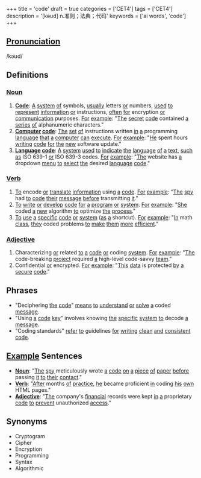 +++
title = 'code'
draft = true
categories = ['CET4']
tags = ['CET4']
description = '[kəud] n.准则；法典；代码'
keywords = ['ai words', 'code']
+++

## [Pronunciation](/en/post/pronunciation/)
/kəʊd/

## Definitions
### [Noun](/en/post/noun/)
1. **[Code](/en/post/code/)**: [A](/en/post/a/) [system](/en/post/system/) [of](/en/post/of/) symbols, [usually](/en/post/usually/) letters [or](/en/post/or/) numbers, [used](/en/post/used/) [to](/en/post/to/) [represent](/en/post/represent/) [information](/en/post/information/) [or](/en/post/or/) instructions, [often](/en/post/often/) [for](/en/post/for/) encryption [or](/en/post/or/) [communication](/en/post/communication/) purposes. [For](/en/post/for/) [example](/en/post/example/): "[The](/en/post/the/) [secret](/en/post/secret/) [code](/en/post/code/) contained [a](/en/post/a/) [series](/en/post/series/) [of](/en/post/of/) alphanumeric characters."
2. **[Computer](/en/post/computer/) [code](/en/post/code/)**: [The](/en/post/the/) [set](/en/post/set/) [of](/en/post/of/) instructions written [in](/en/post/in/) [a](/en/post/a/) programming [language](/en/post/language/) [that](/en/post/that/) [a](/en/post/a/) [computer](/en/post/computer/) [can](/en/post/can/) [execute](/en/post/execute/). [For](/en/post/for/) [example](/en/post/example/): "[He](/en/post/he/) spent hours [writing](/en/post/writing/) [code](/en/post/code/) [for](/en/post/for/) [the](/en/post/the/) [new](/en/post/new/) software update."
3. **[Language](/en/post/language/) [code](/en/post/code/)**: [A](/en/post/a/) [system](/en/post/system/) [used](/en/post/used/) [to](/en/post/to/) [indicate](/en/post/indicate/) [the](/en/post/the/) [language](/en/post/language/) [of](/en/post/of/) [a](/en/post/a/) [text](/en/post/text/), [such](/en/post/such/) [as](/en/post/as/) ISO 639-1 [or](/en/post/or/) ISO 639-3 codes. [For](/en/post/for/) [example](/en/post/example/): "[The](/en/post/the/) website has [a](/en/post/a/) dropdown [menu](/en/post/menu/) [to](/en/post/to/) [select](/en/post/select/) [the](/en/post/the/) desired [language](/en/post/language/) [code](/en/post/code/)."

### [Verb](/en/post/verb/)
1. [To](/en/post/to/) encode [or](/en/post/or/) [translate](/en/post/translate/) [information](/en/post/information/) using [a](/en/post/a/) [code](/en/post/code/). [For](/en/post/for/) [example](/en/post/example/): "[The](/en/post/the/) [spy](/en/post/spy/) had [to](/en/post/to/) [code](/en/post/code/) [their](/en/post/their/) [message](/en/post/message/) [before](/en/post/before/) transmitting [it](/en/post/it/)."
2. [To](/en/post/to/) [write](/en/post/write/) [or](/en/post/or/) [develop](/en/post/develop/) [code](/en/post/code/) [for](/en/post/for/) [a](/en/post/a/) [program](/en/post/program/) [or](/en/post/or/) [system](/en/post/system/). [For](/en/post/for/) [example](/en/post/example/): "[She](/en/post/she/) coded [a](/en/post/a/) [new](/en/post/new/) algorithm [to](/en/post/to/) optimize [the](/en/post/the/) [process](/en/post/process/)."
3. [To](/en/post/to/) [use](/en/post/use/) [a](/en/post/a/) [specific](/en/post/specific/) [code](/en/post/code/) [or](/en/post/or/) [system](/en/post/system/) ([as](/en/post/as/) [a](/en/post/a/) shortcut). [For](/en/post/for/) [example](/en/post/example/): "[In](/en/post/in/) math [class](/en/post/class/), [they](/en/post/they/) coded problems [to](/en/post/to/) [make](/en/post/make/) [them](/en/post/them/) [more](/en/post/more/) [efficient](/en/post/efficient/)."

### [Adjective](/en/post/adjective/)
1. Characterizing [or](/en/post/or/) related [to](/en/post/to/) [a](/en/post/a/) [code](/en/post/code/) [or](/en/post/or/) coding [system](/en/post/system/). [For](/en/post/for/) [example](/en/post/example/): "[The](/en/post/the/) code-breaking [project](/en/post/project/) required [a](/en/post/a/) high-level code-savvy [team](/en/post/team/)."
2. Confidential [or](/en/post/or/) encrypted. [For](/en/post/for/) [example](/en/post/example/): "[This](/en/post/this/) [data](/en/post/data/) is protected [by](/en/post/by/) [a](/en/post/a/) [secure](/en/post/secure/) [code](/en/post/code/)."

## Phrases
- "Deciphering [the](/en/post/the/) [code](/en/post/code/)" [means](/en/post/means/) [to](/en/post/to/) [understand](/en/post/understand/) [or](/en/post/or/) [solve](/en/post/solve/) [a](/en/post/a/) coded [message](/en/post/message/).
- "Using [a](/en/post/a/) [code](/en/post/code/) [key](/en/post/key/)" involves knowing [the](/en/post/the/) [specific](/en/post/specific/) [system](/en/post/system/) [to](/en/post/to/) decode [a](/en/post/a/) [message](/en/post/message/).
- "Coding standards" [refer](/en/post/refer/) [to](/en/post/to/) guidelines [for](/en/post/for/) [writing](/en/post/writing/) [clean](/en/post/clean/) [and](/en/post/and/) [consistent](/en/post/consistent/) [code](/en/post/code/).

## [Example](/en/post/example/) Sentences
- **[Noun](/en/post/noun/)**: "[The](/en/post/the/) [spy](/en/post/spy/) meticulously wrote [a](/en/post/a/) [code](/en/post/code/) [on](/en/post/on/) [a](/en/post/a/) [piece](/en/post/piece/) [of](/en/post/of/) [paper](/en/post/paper/) [before](/en/post/before/) passing [it](/en/post/it/) [to](/en/post/to/) [their](/en/post/their/) [contact](/en/post/contact/)."
- **[Verb](/en/post/verb/)**: "[After](/en/post/after/) months [of](/en/post/of/) [practice](/en/post/practice/), [he](/en/post/he/) became proficient [in](/en/post/in/) coding [his](/en/post/his/) [own](/en/post/own/) HTML pages."
- **[Adjective](/en/post/adjective/)**: "[The](/en/post/the/) company's [financial](/en/post/financial/) records were kept [in](/en/post/in/) [a](/en/post/a/) proprietary [code](/en/post/code/) [to](/en/post/to/) [prevent](/en/post/prevent/) unauthorized [access](/en/post/access/)."

## Synonyms
- Cryptogram
- Cipher
- Encryption
- Programming
- Syntax
- Algorithmic
